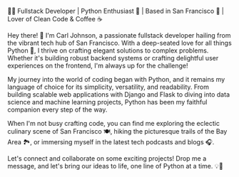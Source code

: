 👨‍💻 Fullstack Developer | Python Enthusiast 🐍 | Based in San Francisco 🌉 | Lover of Clean Code & Coffee ☕️

Hey there! 👋 I'm Carl Johnson, a passionate fullstack developer hailing from the vibrant tech hub of San Francisco. With a deep-seated love for all things Python 🐍, I thrive on crafting elegant solutions to complex problems. Whether it's building robust backend systems or crafting delightful user experiences on the frontend, I'm always up for the challenge!

My journey into the world of coding began with Python, and it remains my language of choice for its simplicity, versatility, and readability. From building scalable web applications with Django and Flask to diving into data science and machine learning projects, Python has been my faithful companion every step of the way.

When I'm not busy crafting code, you can find me exploring the eclectic culinary scene of San Francisco 🍽️, hiking the picturesque trails of the Bay Area 🏞️, or immersing myself in the latest tech podcasts and blogs 🎧.

Let's connect and collaborate on some exciting projects! Drop me a message, and let's bring our ideas to life, one line of Python at a time. 💡🚀
